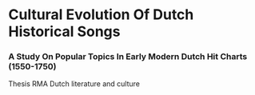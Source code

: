 # Cultural Evolution Of Dutch Historical Songs
### A Study On Popular Topics In Early Modern Dutch Hit Charts (1550-1750)
Thesis RMA Dutch literature and culture

